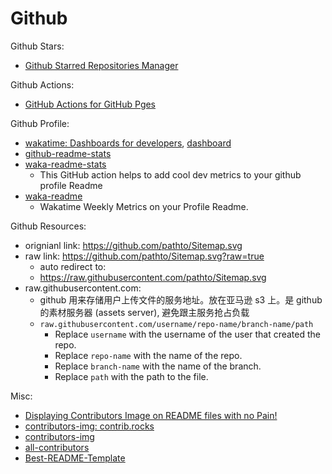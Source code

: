 # Github

Github Stars:

- [Github Starred Repositories Manager](https://gitstars.cfour.top/)

Github Actions:

- [GitHub Actions for GitHub Pges](https://github.com/peaceiris/actions-gh-pages)

Github Profile:

- [wakatime: Dashboards for developers](https://wakatime.com/), [dashboard](https://wakatime.com/dashboard)
- [github-readme-stats](https://github.com/anuraghazra/github-readme-stats)
- [waka-readme-stats](https://github.com/anmol098/waka-readme-stats)
  - This GitHub action helps to add cool dev metrics to your github profile Readme
- [waka-readme](https://github.com/athul/waka-readme)
  - Wakatime Weekly Metrics on your Profile Readme.

Github Resources:

- orignianl link: https://github.com/pathto/Sitemap.svg
- raw link: https://github.com/pathto/Sitemap.svg?raw=true
  - auto redirect to:
  - https://raw.githubusercontent.com/pathto/Sitemap.svg
- raw.githubusercontent.com:
  - github 用来存储用户上传文件的服务地址。放在亚马逊 s3 上。是 github 的素材服务器 (assets server), 避免跟主服务抢占负载
  - `raw.githubusercontent.com/username/repo-name/branch-name/path`
    - Replace `username` with the username of the user that created the repo.
    - Replace `repo-name` with the name of the repo.
    - Replace `branch-name` with the name of the branch.
    - Replace `path` with the path to the file.

Misc:

- [Displaying Contributors Image on README files with no Pain!](https://github.com/Tanu-N-Prabhu/myWebsite.io/blob/master/Docs/Displaying%20Contributors%20Image%20on%20README%20files%20with%20no%20Pain!.md)
- [contributors-img: contrib.rocks](https://contrib.rocks/)
- [contributors-img](https://github.com/lacolaco/contributors-img)
- [all-contributors](https://github.com/all-contributors/all-contributors)
- [Best-README-Template](https://github.com/othneildrew/Best-README-Template)

